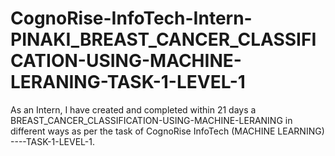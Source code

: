 # CognoRise-InfoTech-Intern-PINAKI_BREAST_CANCER_CLASSIFICATION-USING-MACHINE-LERANING-TASK-1-LEVEL-1
As an Intern, I have created and completed within 21 days a BREAST_CANCER_CLASSIFICATION-USING-MACHINE-LERANING in different ways as per the task of CognoRise InfoTech (MACHINE LEARNING) ----TASK-1-LEVEL-1.
